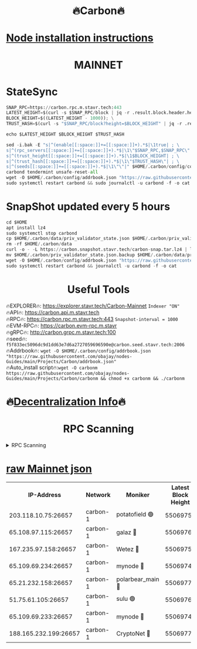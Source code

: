 <h1 align="center"> 🔥Carbon🔥</h1>

[Node installation instructions](https://github.com/obajay/nodes-Guides/tree/main/Projects/Carbon)
=
<h1 align="center"> MAINNET</h1>

# StateSync
```python
SNAP_RPC=https://carbon.rpc.m.stavr.tech:443
LATEST_HEIGHT=$(curl -s $SNAP_RPC/block | jq -r .result.block.header.height); \
BLOCK_HEIGHT=$((LATEST_HEIGHT - 1000)); \
TRUST_HASH=$(curl -s "$SNAP_RPC/block?height=$BLOCK_HEIGHT" | jq -r .result.block_id.hash)

echo $LATEST_HEIGHT $BLOCK_HEIGHT $TRUST_HASH

sed -i.bak -E "s|^(enable[[:space:]]+=[[:space:]]+).*$|\1true| ; \
s|^(rpc_servers[[:space:]]+=[[:space:]]+).*$|\1\"$SNAP_RPC,$SNAP_RPC\"| ; \
s|^(trust_height[[:space:]]+=[[:space:]]+).*$|\1$BLOCK_HEIGHT| ; \
s|^(trust_hash[[:space:]]+=[[:space:]]+).*$|\1\"$TRUST_HASH\"| ; \
s|^(seeds[[:space:]]+=[[:space:]]+).*$|\1\"\"|" $HOME/.carbon/config/config.toml
carbond tendermint unsafe-reset-all
wget -O $HOME/.carbon/config/addrbook.json "https://raw.githubusercontent.com/obajay/nodes-Guides/main/Projects/Carbon/addrbook.json"
sudo systemctl restart carbond && sudo journalctl -u carbond -f -o cat
```
# SnapShot  updated every 5 hours
```python
cd $HOME
apt install lz4
sudo systemctl stop carbond
cp $HOME/.carbon/data/priv_validator_state.json $HOME/.carbon/priv_validator_state.json.backup
rm -rf $HOME/.carbon/data
curl -o - -L https://carbon.snapshot.stavr.tech/carbon-snap.tar.lz4 | lz4 -c -d - | tar -x -C $HOME/.carbon --strip-components 2
mv $HOME/.carbon/priv_validator_state.json.backup $HOME/.carbon/data/priv_validator_state.json
wget -O $HOME/.carbon/config/addrbook.json "https://raw.githubusercontent.com/obajay/nodes-Guides/main/Projects/Carbon/addrbook.json"
sudo systemctl restart carbond && journalctl -u carbond -f -o cat
```

 <h1 align="center"> Useful Tools</h1>

🔥EXPLORER🔥:     https://explorer.stavr.tech/Carbon-Mainnet        `Indexer "ON"` \
🔥API🔥:          https://carbon.api.m.stavr.tech \
🔥RPC🔥:          https://carbon.rpc.m.stavr.tech:443              `Snapshot-interval = 1000` \
🔥EVM-RPC🔥:      https://carbon.evm-rpc.m.stavr \
🔥gRPC🔥:         http://carbon.grpc.m.stavr.tech:100 \
🔥seed🔥:      `f5f833ec5096dc9d1dd63e7d6a2727059696590e@carbon.seed.stavr.tech:2006` \
🔥Addrbook🔥:  `wget -O $HOME/.carbon/config/addrbook.json "https://raw.githubusercontent.com/obajay/nodes-Guides/main/Projects/Carbon/addrbook.json"` \
🔥Auto_install script🔥:`wget -O carbonm https://raw.githubusercontent.com/obajay/nodes-Guides/main/Projects/Carbon/carbonm && chmod +x carbonm && ./carbonm`

🔥[Decentralization Info](https://github.com/obajay/StateSync-snapshots/tree/main/Projects/Carbon/Decentralization)🔥
=
<h1 align="center"> RPC Scanning</h1>

<details>
<summary>RPC Scanning</summary>

<h2 align="center"> We scan nodes in real time every 4 hours. And we provide the final result of RPC endpoints.
We cannot influence the operation of these nodes in any way. </h2>


```python
If Voting Power is higher than 0 --> then the Node is a validator of the network and may be subject to attack and be a potential threat to the chain.
```
```python
We marked such validators with a red symbol
```

</details>

[raw Mainnet json](https://rpc-check.carbonm.stavr.tech/carbonm/rpc-carbonm-result.json)
=


<table><tr><th>IP-Address</th><th>Network</th><th>Moniker</th><th>Latest Block Height</th><th>Earliest Block Height</th><th>Catching Up</th><th>Tx Index</th><th>Voting Power</th><th>Scan Time</th></tr><tr><td>203.118.10.75:26657</td><td>carbon-1</td><td>potatofield 🟢</td><td>55069751</td><td>21164241</td><td>False</td><td>on</td><td>0</td><td>2024-03-19T12:51:09.875050950UTC</td></tr><tr><td>65.108.97.115:26657</td><td>carbon-1</td><td>galaz 🔴</td><td>55069768</td><td>47374001</td><td>False</td><td>on</td><td>10463017538</td><td>2024-03-19T12:51:39.215053036UTC</td></tr><tr><td>167.235.97.158:26657</td><td>carbon-1</td><td>Wetez 🔴</td><td>55069755</td><td>48067570</td><td>False</td><td>on</td><td>1385226270</td><td>2024-03-19T12:51:16.199735738UTC</td></tr><tr><td>65.109.69.234:26657</td><td>carbon-1</td><td>mynode 🔴</td><td>55069748</td><td>53160001</td><td>False</td><td>off</td><td>12066652302</td><td>2024-03-19T12:50:58.749168405UTC</td></tr><tr><td>65.21.232.158:26657</td><td>carbon-1</td><td>polarbear_main 🔴</td><td>55069770</td><td>54286001</td><td>False</td><td>on</td><td>10713270757</td><td>2024-03-19T12:51:43.860521140UTC</td></tr><tr><td>51.75.61.105:26657</td><td>carbon-1</td><td>sulu 🟢</td><td>55069760</td><td>54542001</td><td>False</td><td>off</td><td>0</td><td>2024-03-19T12:51:24.639629387UTC</td></tr><tr><td>65.109.69.233:26657</td><td>carbon-1</td><td>mynode 🔴</td><td>55069748</td><td>54660001</td><td>False</td><td>off</td><td>8108156835</td><td>2024-03-19T12:50:58.454070750UTC</td></tr><tr><td>188.165.232.199:26657</td><td>carbon-1</td><td>CryptoNet 🔴</td><td>55069770</td><td>54710001</td><td>False</td><td>off</td><td>3518324177</td><td>2024-03-19T12:51:43.571040430UTC</td></tr></table>
